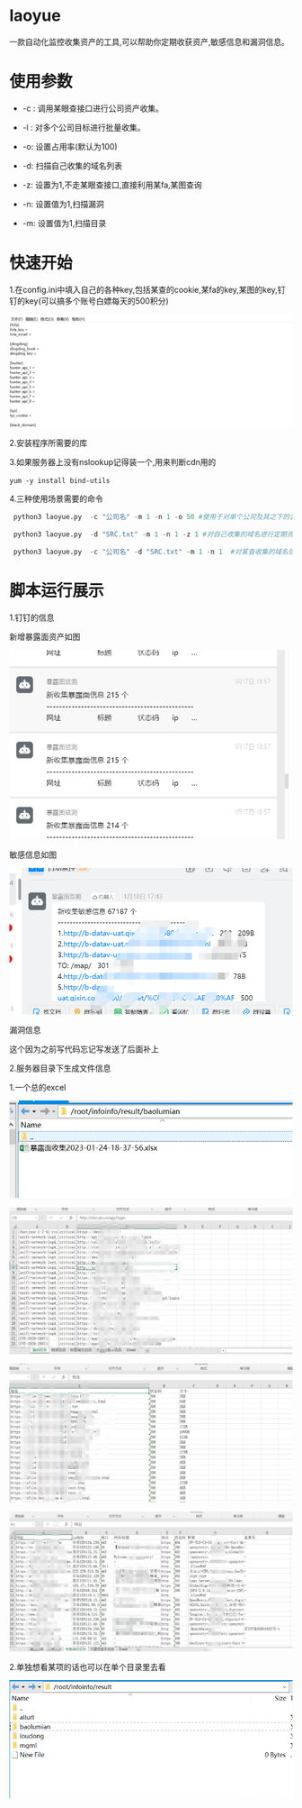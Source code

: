 # laoyue

一款自动化监控收集资产的工具,可以帮助你定期收获资产,敏感信息和漏洞信息。



# 使用参数

* -c : 调用某眼查接口进行公司资产收集。

* -l :  对多个公司目标进行批量收集。 

* -o: 设置占用率(默认为100)

* -d: 扫描自己收集的域名列表

* -z: 设置为1,不走某眼查接口,直接利用某fa,某图查询

* -n: 设置值为1,扫描漏洞

* -m: 设置值为1,扫描目录

  
  
  

# 快速开始

1.在config.ini中填入自己的各种key,包括某查的cookie,某fa的key,某图的key,钉钉的key(可以搞多个账号白嫖每天的500积分)

![image-20230201140843918](img/1.png)

2.安装程序所需要的库

3.如果服务器上没有nslookup记得装一个,用来判断cdn用的

`yum -y install bind-utils`

4.三种使用场景需要的命令

```python
 python3 laoyue.py  -c "公司名" -m 1 -n 1 -o 50 #使用于对单个公司及其之下的公司进行定期资产,敏感目录,漏洞扫描
```

```python
 python3 laoyue.py  -d "SRC.txt" -m 1 -n 1 -z 1 #对自己收集的域名进行定期资产,敏感目录,漏洞扫描
```

```python
 python3 laoyue.py  -c "公司名" -d "SRC.txt" -m 1 -n 1  #对某查收集的域名信息和自己收集的域名进行定期资产,敏感目录,漏洞扫描
```



# 脚本运行展示



1.钉钉的信息

新增暴露面资产如图

![image-20230201143343863](img/2.png)

敏感信息如图

![image-20230201143025595](img/3.png)

漏洞信息

这个因为之前写代码忘记写发送了后面补上

2.服务器目录下生成文件信息

1.一个总的excel

![image-20230201143627247](img/4.png)

![image-20230201143627247](img/5.png)

![image-20230201143627247](img/6.png)

![image-20230201143627247](img/7.png)

2.单独想看某项的话也可以在单个目录里去看

![image-20230201143627247](img/8.png)
